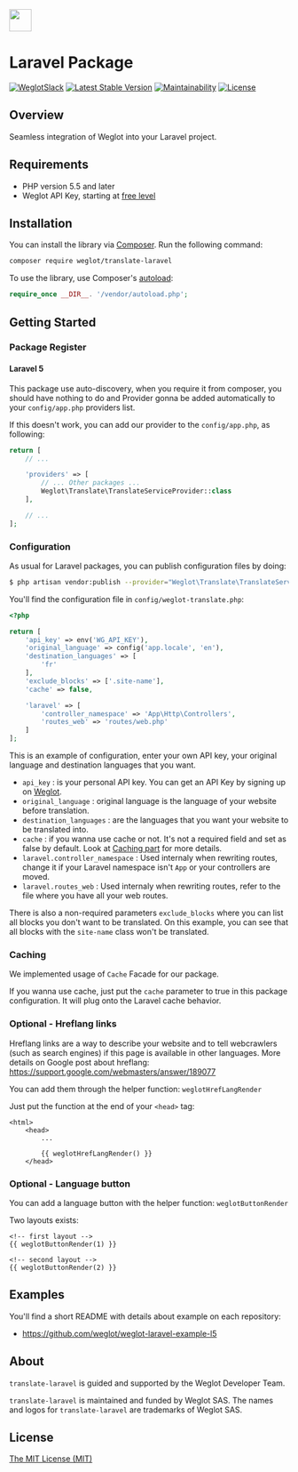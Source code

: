 <!-- logo -->
<img src="https://cdn.weglot.com/logo/logo-hor.png" height="40" />

# Laravel Package

<!-- tags -->
[![WeglotSlack](https://weglot-community.now.sh/badge.svg)](https://weglot-community.now.sh/)
[![Latest Stable Version](https://poser.pugx.org/weglot/translate-laravel/v/stable)](https://packagist.org/packages/weglot/translate-laravel)
[![Maintainability](https://api.codeclimate.com/v1/badges/574432a2fcb67231a109/maintainability)](https://codeclimate.com/github/weglot/translate-laravel/maintainability)
[![License](https://poser.pugx.org/weglot/translate-laravel/license)](https://packagist.org/packages/weglot/translate-laravel)

## Overview
Seamless integration of Weglot into your Laravel project.

## Requirements
- PHP version 5.5 and later
- Weglot API Key, starting at [free level](https://dashboard.weglot.com/register?origin=7)

## Installation
You can install the library via [Composer](https://getcomposer.org/). Run the following command:

```bash
composer require weglot/translate-laravel
```

To use the library, use Composer's [autoload](https://getcomposer.org/doc/01-basic-usage.md#autoloading):

```php
require_once __DIR__. '/vendor/autoload.php';
```

## Getting Started

### Package Register

#### Laravel 5

This package use auto-discovery, when you require it from composer, you should have nothing to do and Provider gonna be added automatically to your `config/app.php` providers list.

If this doesn't work, you can add our provider to the `config/app.php`, as following:
```php
return [
    // ...

    'providers' => [
        // ... Other packages ...
        Weglot\Translate\TranslateServiceProvider::class
    ],

    // ...
];
```

### Configuration

As usual for Laravel packages, you can publish configuration files by doing:
```bash
$ php artisan vendor:publish --provider="Weglot\Translate\TranslateServiceProvider" --tag="config"
```

You'll find the configuration file in `config/weglot-translate.php`:
```php
<?php

return [
    'api_key' => env('WG_API_KEY'),
    'original_language' => config('app.locale', 'en'),
    'destination_languages' => [
        'fr'
    ],
    'exclude_blocks' => ['.site-name'],
    'cache' => false,

    'laravel' => [
        'controller_namespace' => 'App\Http\Controllers',
        'routes_web' => 'routes/web.php'
    ]
];
```

This is an example of configuration, enter your own API key, your original language and destination languages that you want.
- `api_key` : is your personal API key. You can get an API Key by signing up on [Weglot](https://weglot.com/).
- `original_language` : original language is the language of your website before translation.
- `destination_languages` : are the languages that you want your website to be translated into.
- `cache` : if you wanna use cache or not. It's not a required field and set as false by default. Look at [Caching part](#caching) for more details.
- `laravel.controller_namespace` : Used internaly when rewriting routes, change it if your Laravel namespace isn't `App` or your controllers are moved.
- `laravel.routes_web` : Used internaly when rewriting routes, refer to the file where you have all your web routes.

There is also a non-required parameters `exclude_blocks` where you can list all blocks you don't want to be translated. On this example, you can see that all blocks with the `site-name` class won't be translated.

### Caching

We implemented usage of `Cache` Facade for our package.

If you wanna use cache, just put the `cache` parameter to true in this package configuration. It will plug onto the Laravel cache behavior.

### Optional - Hreflang links

Hreflang links are a way to describe your website and to tell webcrawlers (such as search engines) if this page is available in other languages.
More details on Google post about hreflang: https://support.google.com/webmasters/answer/189077

You can add them through the helper function: `weglotHrefLangRender`

Just put the function at the end of your `<head>` tag:
```blade
<html>
    <head>
        ...

        {{ weglotHrefLangRender() }}
    </head>
```

### Optional - Language button

You can add a language button with the helper function: `weglotButtonRender`

Two layouts exists:
```blade
<!-- first layout -->
{{ weglotButtonRender(1) }}

<!-- second layout -->
{{ weglotButtonRender(2) }}
```


## Examples

You'll find a short README with details about example on each repository:

- https://github.com/weglot/weglot-laravel-example-l5

## About
`translate-laravel` is guided and supported by the Weglot Developer Team.

`translate-laravel` is maintained and funded by Weglot SAS.
The names and logos for `translate-laravel` are trademarks of Weglot SAS.

## License
[The MIT License (MIT)](LICENSE.txt)
